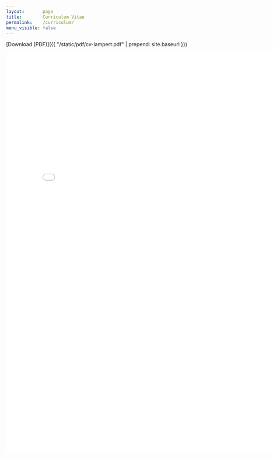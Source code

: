 ```yaml
---
layout:       page
title:        Curriculum Vitae
permalink:    /curriculum/
menu_visible: false
---
```


[Download (PDF)]({{ "/static/pdf/cv-lampert.pdf" | prepend: site.baseurl }})

<iframe type="application/pdf"
    width="800"
    height="1100"
    id="cv-frame"
    title="Curriculum Vitae"
    src="{{ "/static/pdf/cv-lampert.pdf" | prepend: site.baseurl }}"
    frameborder="0">
</iframe>


